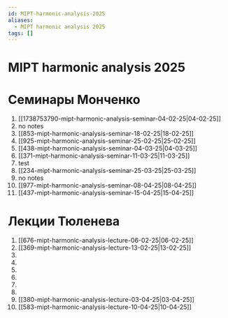 ```yaml
---
id: MIPT-harmonic-analysis-2025
aliases:
  - MIPT harmonic analysis 2025
tags: []
---
```


# MIPT harmonic analysis 2025

# Семинары Монченко

1. [[1738753790-mipt-harmonic-analysis-seminar-04-02-25|04-02-25]]
2. no notes
3. [[853-mipt-harmonic-analysis-seminar-18-02-25|18-02-25]]
4. [[925-mipt-harmonic-analysis-seminar-25-02-25|25-02-25]]
5. [[438-mipt-harmonic-analysis-seminar-04-03-25|04-03-25]]
6. [[371-mipt-harmonic-analysis-seminar-11-03-25|11-03-25]]
7. test
8. [[234-mipt-harmonic-analysis-seminar-25-03-25|25-03-25]]
9. no notes
10. [[977-mipt-harmonic-analysis-seminar-08-04-25|08-04-25]]
11. [[437-mipt-harmonic-analysis-seminar-15-04-25|15-04-25]]

# Лекции Тюленева

1. [[676-mipt-harmonic-analysis-lecture-06-02-25|06-02-25]]
2. [[369-mipt-harmonic-analysis-lecture-13-02-25|13-02-25]]
3.
4.
5.
6.
7.
8.
9. [[380-mipt-harmonic-analysis-lecture-03-04-25|03-04-25]]
10. [[583-mipt-harmonic-analysis-lecture-10-04-25|10-04-25]]
